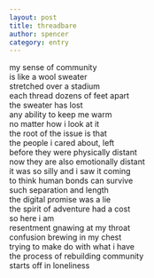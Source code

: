 ```yaml
---
layout: post
title: threadbare
author: spencer
category: entry
---
```


my sense of community  
is like a wool sweater  
stretched over a stadium  
each thread dozens of feet apart  
the sweater has lost  
any ability to keep me warm  
no matter how i look at it  
the root of the issue is that  
the people i cared about, left  
before they were physically distant  
now they are also emotionally distant  
it was so silly and i saw it coming  
to think human bonds can survive  
such separation and length  
the digital promise was a lie  
the spirit of adventure had a cost  
so here i am  
resentment gnawing at my throat  
confusion brewing in my chest  
trying to make do with what i have  
the process of rebuilding community  
starts off in loneliness  
